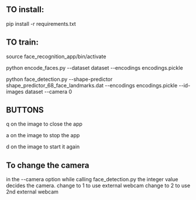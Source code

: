 ## TO install:

pip install -r requirements.txt

## TO train:

source face_recognition_app/bin/activate

python encode_faces.py --dataset dataset --encodings encodings.pickle

python face_detection.py --shape-predictor shape_predictor_68_face_landmarks.dat --encodings encodings.pickle --id-images dataset --camera 0

## BUTTONS
q on the image to close the app

a on the image to stop the app

d on the image to start it again

## To change the camera

in the --camera option while calling face_detection.py 
the integer value decides the camera.
change to 1 to use external webcam 
change to 2 to use 2nd external webcam
